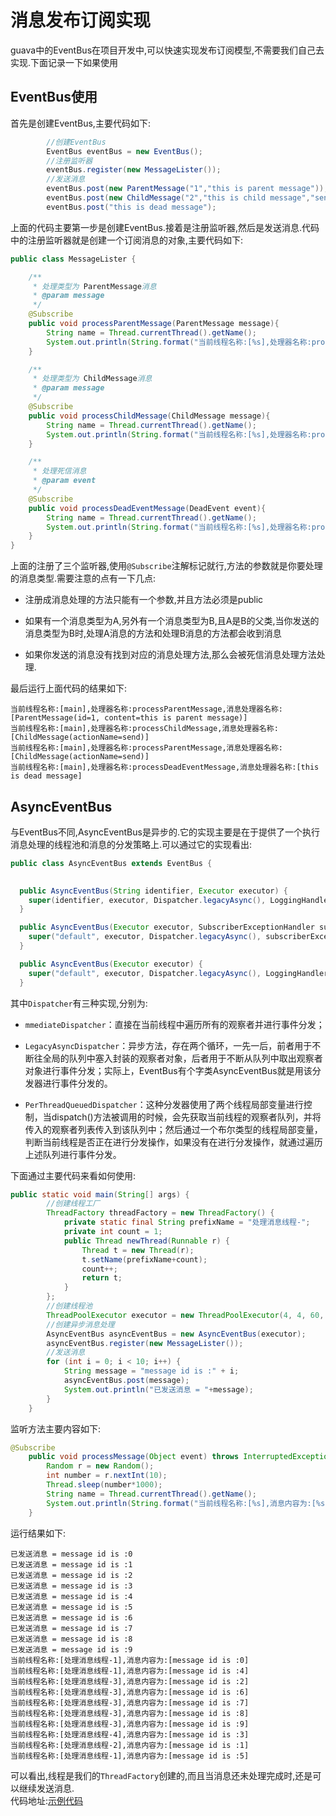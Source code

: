 # 消息发布订阅实现

guava中的EventBus在项目开发中,可以快速实现发布订阅模型,不需要我们自己去实现.下面记录一下如果使用

## EventBus使用

首先是创建EventBus,主要代码如下:

``` java
        //创建EventBus
        EventBus eventBus = new EventBus();
        //注册监听器
        eventBus.register(new MessageLister());
        //发送消息
        eventBus.post(new ParentMessage("1","this is parent message"));
        eventBus.post(new ChildMessage("2","this is child message","send"));
        eventBus.post("this is dead message");
```

上面的代码主要第一步是创建EventBus.接着是注册监听器,然后是发送消息.代码中的注册监听器就是创建一个订阅消息的对象,主要代码如下:

```java
public class MessageLister {

    /**
     * 处理类型为 ParentMessage消息
     * @param message
     */
    @Subscribe
    public void processParentMessage(ParentMessage message){
        String name = Thread.currentThread().getName();
        System.out.println(String.format("当前线程名称:[%s],处理器名称:processParentMessage,消息处理器名称:[%s]",name,message.toString()));
    }

    /**
     * 处理类型为 ChildMessage消息
     * @param message
     */
    @Subscribe
    public void processChildMessage(ChildMessage message){
        String name = Thread.currentThread().getName();
        System.out.println(String.format("当前线程名称:[%s],处理器名称:processChildMessage,消息处理器名称:[%s]",name,message.toString()));
    }

    /**
     * 处理死信消息
     * @param event
     */
    @Subscribe
    public void processDeadEventMessage(DeadEvent event){
        String name = Thread.currentThread().getName();
        System.out.println(String.format("当前线程名称:[%s],处理器名称:processDeadEventMessage,消息处理器名称:[%s]",name,event.getEvent().toString()));
    }
}
```

上面的注册了三个监听器,使用```@Subscribe```注解标记就行,方法的参数就是你要处理的消息类型.需要注意的点有一下几点:

- 注册成消息处理的方法只能有一个参数,并且方法必须是public

- 如果有一个消息类型为A,另外有一个消息类型为B,且A是B的父类,当你发送的消息类型为B时,处理A消息的方法和处理B消息的方法都会收到消息

- 如果你发送的消息没有找到对应的消息处理方法,那么会被死信消息处理方法处理.

最后运行上面代码的结果如下:

``` log
当前线程名称:[main],处理器名称:processParentMessage,消息处理器名称:[ParentMessage(id=1, content=this is parent message)]
当前线程名称:[main],处理器名称:processChildMessage,消息处理器名称:[ChildMessage(actionName=send)]
当前线程名称:[main],处理器名称:processParentMessage,消息处理器名称:[ChildMessage(actionName=send)]
当前线程名称:[main],处理器名称:processDeadEventMessage,消息处理器名称:[this is dead message]
```

## AsyncEventBus

与EventBus不同,AsyncEventBus是异步的.它的实现主要是在于提供了一个执行消息处理的线程池和消息的分发策略上.可以通过它的实现看出:

``` java
public class AsyncEventBus extends EventBus {

  
  public AsyncEventBus(String identifier, Executor executor) {
    super(identifier, executor, Dispatcher.legacyAsync(), LoggingHandler.INSTANCE);
  }

  public AsyncEventBus(Executor executor, SubscriberExceptionHandler subscriberExceptionHandler) {
    super("default", executor, Dispatcher.legacyAsync(), subscriberExceptionHandler);
  }

  public AsyncEventBus(Executor executor) {
    super("default", executor, Dispatcher.legacyAsync(), LoggingHandler.INSTANCE);
  }
```

其中```Dispatcher```有三种实现,分别为:

- ```mmediateDispatcher```：直接在当前线程中遍历所有的观察者并进行事件分发；

- ```LegacyAsyncDispatcher```：异步方法，存在两个循环，一先一后，前者用于不断往全局的队列中塞入封装的观察者对象，后者用于不断从队列中取出观察者对象进行事件分发；实际上，EventBus有个字类AsyncEventBus就是用该分发器进行事件分发的。

- ```PerThreadQueuedDispatcher```：这种分发器使用了两个线程局部变量进行控制，当dispatch()方法被调用的时候，会先获取当前线程的观察者队列，并将传入的观察者列表传入到该队列中；然后通过一个布尔类型的线程局部变量，判断当前线程是否正在进行分发操作，如果没有在进行分发操作，就通过遍历上述队列进行事件分发。

下面通过主要代码来看如何使用:

``` java
public static void main(String[] args) {
        //创建线程工厂
        ThreadFactory threadFactory = new ThreadFactory() {
            private static final String prefixName = "处理消息线程-";
            private int count = 1;
            public Thread newThread(Runnable r) {
                Thread t = new Thread(r);
                t.setName(prefixName+count);
                count++;
                return t;
            }
        };
        //创建线程池
        ThreadPoolExecutor executor = new ThreadPoolExecutor(4, 4, 60, TimeUnit.SECONDS, new LinkedBlockingQueue<Runnable>(), threadFactory);
        //创建异步消息处理
        AsyncEventBus asyncEventBus = new AsyncEventBus(executor);
        asyncEventBus.register(new MessageLister());
        //发送消息
        for (int i = 0; i < 10; i++) {
            String message = "message id is :" + i;
            asyncEventBus.post(message);
            System.out.println("已发送消息 = "+message);
        }
    }
```

监听方法主要内容如下:

``` java
@Subscribe
    public void processMessage(Object event) throws InterruptedException {
        Random r = new Random();
        int number = r.nextInt(10);
        Thread.sleep(number*1000);
        String name = Thread.currentThread().getName();
        System.out.println(String.format("当前线程名称:[%s],消息内容为:[%s]",name,event.toString()));
    }
```

运行结果如下:

``` log
已发送消息 = message id is :0
已发送消息 = message id is :1
已发送消息 = message id is :2
已发送消息 = message id is :3
已发送消息 = message id is :4
已发送消息 = message id is :5
已发送消息 = message id is :6
已发送消息 = message id is :7
已发送消息 = message id is :8
已发送消息 = message id is :9
当前线程名称:[处理消息线程-1],消息内容为:[message id is :0]
当前线程名称:[处理消息线程-1],消息内容为:[message id is :4]
当前线程名称:[处理消息线程-3],消息内容为:[message id is :2]
当前线程名称:[处理消息线程-3],消息内容为:[message id is :6]
当前线程名称:[处理消息线程-3],消息内容为:[message id is :7]
当前线程名称:[处理消息线程-3],消息内容为:[message id is :8]
当前线程名称:[处理消息线程-3],消息内容为:[message id is :9]
当前线程名称:[处理消息线程-4],消息内容为:[message id is :3]
当前线程名称:[处理消息线程-2],消息内容为:[message id is :1]
当前线程名称:[处理消息线程-1],消息内容为:[message id is :5]
```

可以看出,线程是我们的```ThreadFactory```创建的,而且当消息还未处理完成时,还是可以继续发送消息.  
代码地址:[示例代码](https://github.com/pkq-zc/eventbus "示例代码")
